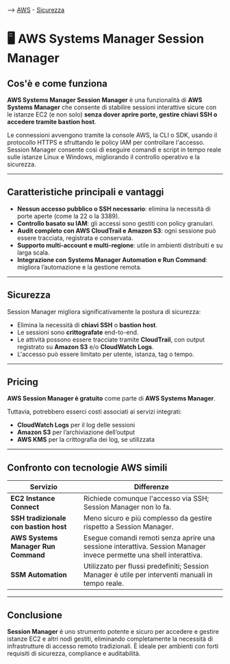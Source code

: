 --> [AWS](00-Intro/AWS.md)  -  [Sicurezza](09-Sicurezza-Compliance-Governance/Sicurezza-Compliance-Governance.md)
# 🖥️ AWS Systems Manager Session Manager

## Cos'è e come funziona

**AWS Systems Manager Session Manager** è una funzionalità di **AWS Systems Manager** che consente di stabilire sessioni interattive sicure con le istanze EC2 (e non solo) **senza dover aprire porte, gestire chiavi SSH o accedere tramite bastion host**.

Le connessioni avvengono tramite la console AWS, la CLI o SDK, usando il protocollo HTTPS e sfruttando le policy IAM per controllare l'accesso. Session Manager consente così di eseguire comandi e script in tempo reale sulle istanze Linux e Windows, migliorando il controllo operativo e la sicurezza.

---

## Caratteristiche principali e vantaggi

- **Nessun accesso pubblico o SSH necessario**: elimina la necessità di porte aperte (come la 22 o la 3389).
- **Controllo basato su IAM**: gli accessi sono gestiti con policy granulari.
- **Audit completo con AWS CloudTrail e Amazon S3**: ogni sessione può essere tracciata, registrata e conservata.
- **Supporto multi-account e multi-regione**: utile in ambienti distribuiti e su larga scala.
- **Integrazione con Systems Manager Automation e Run Command**: migliora l’automazione e la gestione remota.

---

## Sicurezza

Session Manager migliora significativamente la postura di sicurezza:
- Elimina la necessità di **chiavi SSH** o **bastion host**.
- Le sessioni sono **crittografate** end-to-end.
- Le attività possono essere tracciate tramite **CloudTrail**, con output registrato su **Amazon S3** e/o **CloudWatch Logs**.
- L'accesso può essere limitato per utente, istanza, tag o tempo.

---

## Pricing

**AWS Session Manager è gratuito** come parte di **AWS Systems Manager**.

Tuttavia, potrebbero esserci costi associati ai servizi integrati:
- **CloudWatch Logs** per il log delle sessioni
- **Amazon S3** per l’archiviazione dell’output
- **AWS KMS** per la crittografia dei log, se utilizzata

---

## Confronto con tecnologie AWS simili

| Servizio | Differenze |
|----------|------------|
| **EC2 Instance Connect** | Richiede comunque l'accesso via SSH; Session Manager non lo fa. |
| **SSH tradizionale con bastion host** | Meno sicuro e più complesso da gestire rispetto a Session Manager. |
| **AWS Systems Manager Run Command** | Esegue comandi remoti senza aprire una sessione interattiva. Session Manager invece permette una shell interattiva. |
| **SSM Automation** | Utilizzato per flussi predefiniti; Session Manager è utile per interventi manuali in tempo reale. |

---

## Conclusione

**Session Manager** è uno strumento potente e sicuro per accedere e gestire istanze EC2 e altri nodi gestiti, eliminando completamente la necessità di infrastrutture di accesso remoto tradizionali. È ideale per ambienti con forti requisiti di sicurezza, compliance e auditabilità.
